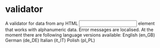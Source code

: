 # validator
A validator for data from any HTML <input> element that works with alphanumeric data. Error messages are localised. At the moment there are following language versions available:
English (en_GB)
German (de_DE)
Italian (it_IT)
Polish (pl_PL)

